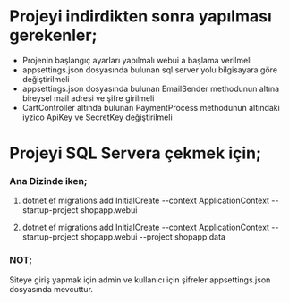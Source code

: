 # Projeyi indirdikten sonra yapılması gerekenler;

* Projenin başlangıç ayarları yapılmalı webui a başlama verilmeli
* appsettings.json dosyasında bulunan sql server yolu bilgisayara göre değiştirilmeli
* appsettings.json dosyasında bulunan EmailSender methodunun altına bireysel mail adresi ve şifre girilmeli
* CartController altında bulunan PaymentProcess methodunun altındaki iyzico ApiKey ve SecretKey değiştirilmeli


# Projeyi SQL Servera çekmek için;

### Ana Dizinde iken;

1. dotnet ef migrations add InitialCreate --context ApplicationContext --startup-project shopapp.webui

2. dotnet ef migrations add InitialCreate --context ApplicationContext --startup-project shopapp.webui --project shopapp.data



### NOT;

Siteye giriş yapmak için admin ve kullanıcı için şifreler appsettings.json dosyasında mevcuttur.
